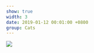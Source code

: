 ```yaml
---
show: true
width: 3
date: 2019-01-12 00:01:00 +0800
group: Cats
---
```

<div>
    <img data-src="{{ 'assets/images/etc/5.jpg' | relative_url }}" class="lazy w-100 rounded-xl" src="{{ '/assets/images/empty_300x200.png' | relative_url }}" data-toggle="tooltip" data-placement="top">
</div>
